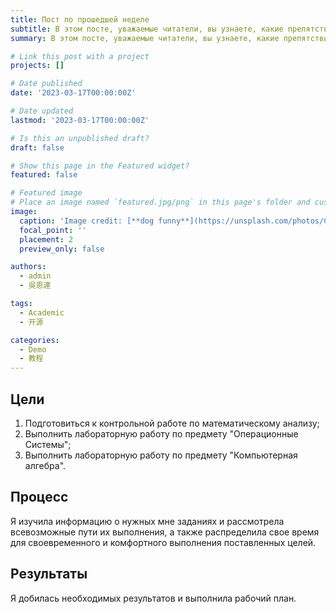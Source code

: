 ```yaml
---
title: Пост по прошедшей неделе
subtitle: В этом посте, уважаемые читатели, вы узнаете, какие препятствия ожидали меня на прошлой неделе, и как я с ними справилась.
summary: В этом посте, уважаемые читатели, вы узнаете, какие препятствия ожидали меня на прошлой неделе, и как я с ними справилась.

# Link this post with a project
projects: []

# Date published
date: '2023-03-17T00:00:00Z'

# Date updated
lastmod: '2023-03-17T00:00:00Z'

# Is this an unpublished draft?
draft: false

# Show this page in the Featured widget?
featured: false

# Featured image
# Place an image named `featured.jpg/png` in this page's folder and customize its options here.
image:
  caption: 'Image credit: [**dog funny**](https://unsplash.com/photos/CpkOjOcXdUY)'
  focal_point: ''
  placement: 2
  preview_only: false

authors:
  - admin
  - 吳恩達

tags:
  - Academic
  - 开源

categories:
  - Demo
  - 教程
---
```


## Цели

1. Подготовиться к контрольной работе по математическому анализу;
2. Выполнить лабораторную работу по предмету "Операционные Системы";
3. Выполнить лабораторную работу по предмету "Компьютерная алгебра".

## Процесс

Я изучила информацию о нужных мне заданиях и рассмотрела всевозможные пути их выполнения, а также распределила свое время для своевременного и комфортного выполнения поставленных целей.


## Результаты

Я добилась необходимых результатов и выполнила рабочий план.
